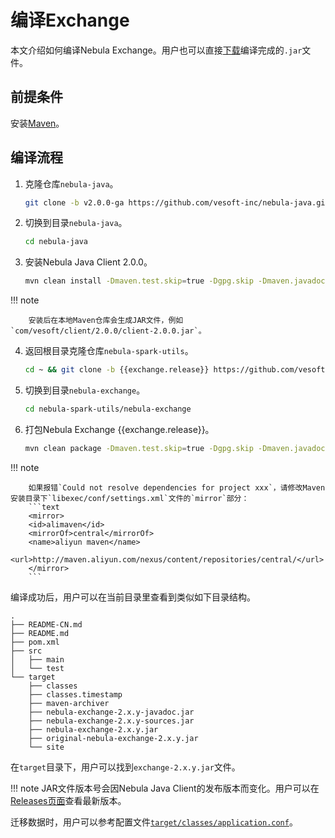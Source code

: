# 编译Exchange

本文介绍如何编译Nebula Exchange。用户也可以直接[下载](https://repo1.maven.org/maven2/com/vesoft/nebula-exchange/2.0.0/)编译完成的`.jar`文件。

## 前提条件

安装[Maven](https://maven.apache.org/download.cgi)。

## 编译流程

1. 克隆仓库`nebula-java`。

   ```bash
   git clone -b v2.0.0-ga https://github.com/vesoft-inc/nebula-java.git
   ```

2. 切换到目录`nebula-java`。

   ```bash
   cd nebula-java
   ```

3. 安装Nebula Java Client 2.0.0。

   ```bash
   mvn clean install -Dmaven.test.skip=true -Dgpg.skip -Dmaven.javadoc.skip=true
   ```

  !!! note
  
        安装后在本地Maven仓库会生成JAR文件，例如`com/vesoft/client/2.0.0/client-2.0.0.jar`。

4. 返回根目录克隆仓库`nebula-spark-utils`。

   ```bash
   cd ~ && git clone -b {{exchange.release}} https://github.com/vesoft-inc/nebula-spark-utils.git
   ```

5. 切换到目录`nebula-exchange`。

   ```bash
   cd nebula-spark-utils/nebula-exchange
   ```

6. 打包Nebula Exchange {{exchange.release}}。

   ```bash
   mvn clean package -Dmaven.test.skip=true -Dgpg.skip -Dmaven.javadoc.skip=true
   ```

  !!! note
  
        如果报错`Could not resolve dependencies for project xxx`，请修改Maven安装目录下`libexec/conf/settings.xml`文件的`mirror`部分：
        ```text
        <mirror>
        <id>alimaven</id>
        <mirrorOf>central</mirrorOf>
        <name>aliyun maven</name>
        <url>http://maven.aliyun.com/nexus/content/repositories/central/</url>
        </mirror>
        ```

编译成功后，用户可以在当前目录里查看到类似如下目录结构。

```text
.
├── README-CN.md
├── README.md
├── pom.xml
├── src
│   ├── main
│   └── test
└── target
    ├── classes
    ├── classes.timestamp
    ├── maven-archiver
    ├── nebula-exchange-2.x.y-javadoc.jar
    ├── nebula-exchange-2.x.y-sources.jar
    ├── nebula-exchange-2.x.y.jar
    ├── original-nebula-exchange-2.x.y.jar
    └── site
```

在`target`目录下，用户可以找到`exchange-2.x.y.jar`文件。

!!! note
    JAR文件版本号会因Nebula Java Client的发布版本而变化。用户可以在[Releases页面](https://github.com/vesoft-inc/nebula-java/releases)查看最新版本。

迁移数据时，用户可以参考配置文件[`target/classes/application.conf`](https://github.com/vesoft-inc/nebula-spark-utils/blob/master/nebula-exchange/src/main/resources/application.conf)。
